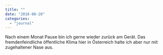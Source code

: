 ```yaml
---
title: ""
date: "2018-08-28"
categories: 
  - "journal"
---
```


Nach einem Monat Pause bin ich gerne wieder zurück am Gerät. Das fremdenfeindliche öffentliche Klima hier in Österreich halte ich aber nur mit zugehaltener Nase aus.

